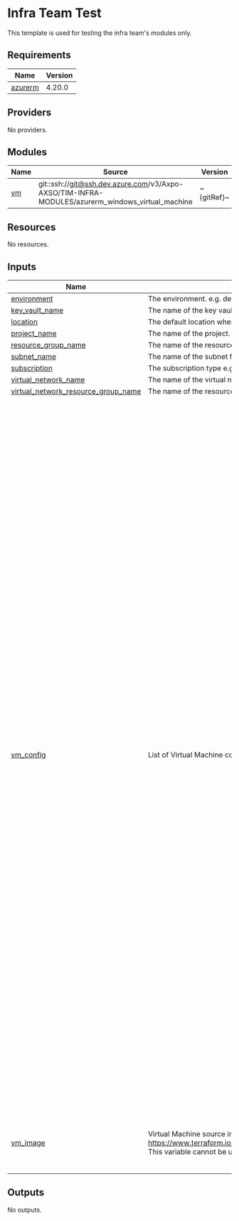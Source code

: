 # Infra Team Test

This template is used for testing the infra team's modules only.

<!-- BEGIN_TF_DOCS -->
## Requirements

| Name | Version |
|------|---------|
| <a name="requirement_azurerm"></a> [azurerm](#requirement\_azurerm) | 4.20.0 |

## Providers

No providers.

## Modules

| Name | Source | Version |
|------|--------|---------|
| <a name="module_vm"></a> [vm](#module\_vm) | git::ssh://git@ssh.dev.azure.com/v3/Axpo-AXSO/TIM-INFRA-MODULES/azurerm_windows_virtual_machine | ~{gitRef}~ |

## Resources

No resources.

## Inputs

| Name | Description | Type | Default | Required |
|------|-------------|------|---------|:--------:|
| <a name="input_environment"></a> [environment](#input\_environment) | The environment. e.g. dev, qa, uat, prod | `string` | `"dev"` | no |
| <a name="input_key_vault_name"></a> [key\_vault\_name](#input\_key\_vault\_name) | The name of the key vault | `string` | `"kv"` | no |
| <a name="input_location"></a> [location](#input\_location) | The default location where the core network will be created | `string` | n/a | yes |
| <a name="input_project_name"></a> [project\_name](#input\_project\_name) | The name of the project. e.g. MDS | `string` | `"prj"` | no |
| <a name="input_resource_group_name"></a> [resource\_group\_name](#input\_resource\_group\_name) | The name of the resource group that contains the vm | `string` | n/a | yes |
| <a name="input_subnet_name"></a> [subnet\_name](#input\_subnet\_name) | The name of the subnet for the Azure resources. | `string` | n/a | yes |
| <a name="input_subscription"></a> [subscription](#input\_subscription) | The subscription type e.g. 'p' for prod or 'np' for nonprod | `string` | `"np"` | no |
| <a name="input_virtual_network_name"></a> [virtual\_network\_name](#input\_virtual\_network\_name) | The name of the virtual network for the Azure resources. | `string` | n/a | yes |
| <a name="input_virtual_network_resource_group_name"></a> [virtual\_network\_resource\_group\_name](#input\_virtual\_network\_resource\_group\_name) | The name of the resource group that contains the virtual network. | `string` | n/a | yes |
| <a name="input_vm_config"></a> [vm\_config](#input\_vm\_config) | List of Virtual Machine configurations. | <pre>list(object({<br/>    proximity_placement_group_id      = optional(string)<br/>    availability_set_id               = optional(string)<br/>    admin_username                    = string<br/>    vm_number                         = string<br/>    vm_nic_number                     = optional(string)<br/>    diagnostics_storage_account_name  = optional(string)<br/>    nic_enable_accelerated_networking = optional(bool)<br/>    static_private_ip                 = optional(string)<br/>    custom_data                       = optional(string)<br/>    user_data                         = optional(string)<br/>    vm_size                           = string<br/>    zone_id                           = optional(number)<br/>    os_disk_size_gb                   = optional(string)<br/>    os_disk_storage_account_type      = optional(string)<br/>    os_disk_caching                   = optional(string)<br/>    identity = optional(object({<br/>      type         = optional(string)<br/>      identity_ids = optional(list(string))<br/>    }))<br/>    spot_instance                 = optional(bool)<br/>    spot_instance_max_bid_price   = optional(number)<br/>    spot_instance_eviction_policy = optional(string)<br/>    backup_policy_id              = optional(string)<br/>    enable_automatic_updates      = optional(bool)<br/>    hotpatching_enabled           = optional(bool)<br/>    patch_mode                    = optional(string)<br/>    maintenance_configuration_ids = optional(list(string))<br/>    patching_reboot_setting       = optional(string)<br/>    storage_data_disk_config = optional(map(object({<br/>      create_option        = optional(string)<br/>      disk_size_gb         = optional(number)<br/>      lun                  = optional(number)<br/>      caching              = optional(string)<br/>      storage_account_type = optional(string)<br/>      source_resource_id   = optional(string)<br/>    })))<br/>    enable_antimalware_extension = optional(bool)<br/>    antimalware_configuration = optional(object({<br/>      name                                = optional(string)<br/>      type_handler_version                = optional(string)<br/>      iaas_antimalware_enabled            = optional(bool)<br/>      iaas_antimalware_exclusions         = optional(string)<br/>      iaas_antimalware_protection_enabled = optional(bool)<br/>      iaas_antimalware_scan_settings      = optional(string)<br/>    }))<br/>    enable_oms_agent_extension                 = optional(bool)<br/>    log_analytics_workspace_name               = optional(string)<br/>    log_analytics_workspace_primary_shared_key = optional(string)<br/>    oms_agent_type_handler_version             = optional(string)<br/>    enable_network_watcher_extension           = optional(bool)<br/>    network_watcher_type_handler_version       = optional(string)<br/>    enable_disk_encryption_extension           = optional(bool)<br/>    vm_os_type                                 = optional(string)<br/>    key_vault_name                             = optional(string)<br/>    keyvault_resource_group_name               = optional(string)<br/>    encryption_key_url                         = optional(string)<br/>    encryption_algorithm                       = optional(string)<br/>    disk_encryption_volume_type                = optional(string)<br/>    encrypt_operation                          = optional(string)<br/>    type_handler_version                       = optional(string)<br/><br/>  }))</pre> | n/a | yes |
| <a name="input_vm_image"></a> [vm\_image](#input\_vm\_image) | Virtual Machine source image information. See https://www.terraform.io/docs/providers/azurerm/r/virtual_machine.html#storage_image_reference. This variable cannot be used if `vm_image_id` is already defined. | `map(string)` | <pre>{<br/>  "offer": "debian-10",<br/>  "publisher": "Debian",<br/>  "sku": "10",<br/>  "version": "latest"<br/>}</pre> | no |

## Outputs

No outputs.
<!-- END_TF_DOCS -->